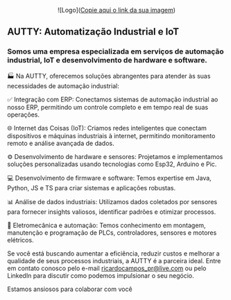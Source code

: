 <div align="center">

![Logo]([Copie aqui o link da sua imagem](https://raw.githubusercontent.com/AUTTY-BR/.github/main/assets/images/logo.png))

</div>


## AUTTY: Automatização Industrial e IoT
### Somos uma empresa especializada em serviços de automação industrial, IoT e desenvolvimento de hardware e software.

🏭 Na AUTTY, oferecemos soluções abrangentes para atender às suas necessidades de automação industrial:

✅ Integração com ERP: Conectamos sistemas de automação industrial ao nosso ERP, permitindo um controle completo e em tempo real de suas operações.

🌐 Internet das Coisas (IoT): Criamos redes inteligentes que conectam dispositivos e máquinas industriais à internet, permitindo monitoramento remoto e análise avançada de dados.

⚙️ Desenvolvimento de hardware e sensores: Projetamos e implementamos soluções personalizadas usando tecnologias como Esp32, Arduino e Pic.

💻 Desenvolvimento de firmware e software: Temos expertise em Java, Python, JS e TS para criar sistemas e aplicações robustas.

📊 Análise de dados industriais: Utilizamos dados coletados por sensores para fornecer insights valiosos, identificar padrões e otimizar processos.

🔧 Eletromecânica e automação: Temos conhecimento em montagem, manutenção e programação de PLCs, controladores, sensores e motores elétricos.

Se você está buscando aumentar a eficiência, reduzir custos e melhorar a qualidade de seus processos industriais, a AUTTY é a parceira ideal. Entre em contato conosco pelo e-mail ricardocampos_pr@live.com ou pelo LinkedIn para discutir como podemos impulsionar o seu negócio.

Estamos ansiosos para colaborar com você

